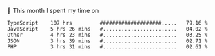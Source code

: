📅 This month I spent my time on

<!--START_SECTION:waka-->

```text
TypeScript    107 hrs         ####################.....   79.16 %
JavaScript    5 hrs 26 mins   #........................   04.02 %
Other         4 hrs 23 mins   #........................   03.25 %
JSON          3 hrs 39 mins   #........................   02.71 %
PHP           3 hrs 31 mins   #........................   02.61 %
```

<!--END_SECTION:waka-->
